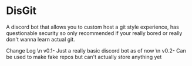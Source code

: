 # DisGit
A discord bot that allows you to custom host a git style experience, has questionable security so only recommended if your really bored or really don't wanna learn actual git.


Change Log \n
v0.1- Just a really basic discord bot as of now \n
v0.2- Can be used to make fake repos but can't actually store anything yet
